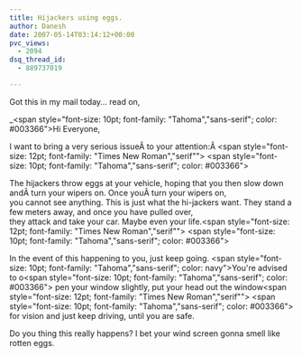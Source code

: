 ```yaml
---
title: Hijackers using eggs.
author: Danesh
date: 2007-05-14T03:14:12+00:00
pvc_views:
  - 2094
dsq_thread_id:
  - 889737019

---
```

Got this in my mail today&#8230; read on,

_<span style="font-size: 10pt; font-family: "Tahoma","sans-serif"; color: #003366">Hi Everyone,</p> 

I want to bring a very serious issueÂ to your attention:Â </span><span style="font-size: 12pt; font-family: "Times New Roman","serif""> </span><span style="font-size: 10pt; font-family: "Tahoma","sans-serif"; color: #003366">

The hijackers throw eggs at your vehicle, hoping that you then slow down andÂ turn your wipers on. Once youÂ turn your wipers on,  
you cannot see anything. This is just what the hi-jackers want. They stand a few meters away, and once you have pulled over,  
they attack and take your car. Maybe even your life.</span><span style="font-size: 12pt; font-family: "Times New Roman","serif""> </span><span style="font-size: 10pt; font-family: "Tahoma","sans-serif"; color: #003366">

In the event of this happening to you, just keep going. </span><span style="font-size: 10pt; font-family: "Tahoma","sans-serif"; color: navy">You're advised to o</span><span style="font-size: 10pt; font-family: "Tahoma","sans-serif"; color: #003366"> pen your window slightly, put your head out the window</span><span style="font-size: 12pt; font-family: "Times New Roman","serif""> </span><span style="font-size: 10pt; font-family: "Tahoma","sans-serif"; color: #003366">  
for vision and just keep driving, until you are safe.</span></em>

Do you thing this really happens? I bet your wind screen gonna smell like rotten eggs.